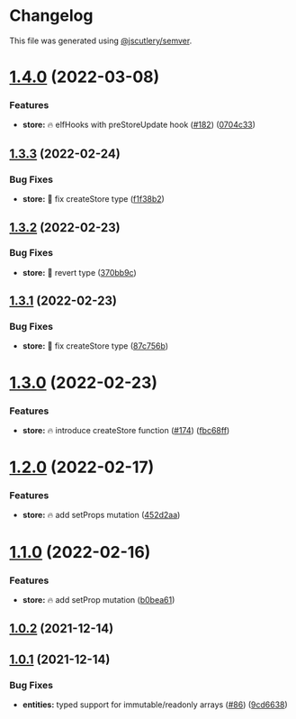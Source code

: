 # Changelog

This file was generated using [@jscutlery/semver](https://github.com/jscutlery/semver).

# [1.4.0](https://github.com/ngneat/elf/compare/store-1.3.3...store-1.4.0) (2022-03-08)


### Features

* **store:** 🔥 elfHooks with preStoreUpdate hook ([#182](https://github.com/ngneat/elf/issues/182)) ([0704c33](https://github.com/ngneat/elf/commit/0704c3399c58008fa33702276943832a54d5dd49))



## [1.3.3](https://github.com/ngneat/elf/compare/store-1.3.2...store-1.3.3) (2022-02-24)


### Bug Fixes

* **store:** 🐞 fix createStore type ([f1f38b2](https://github.com/ngneat/elf/commit/f1f38b26157ca237c1cb60f67ce055bab627fef7))



## [1.3.2](https://github.com/ngneat/elf/compare/store-1.3.1...store-1.3.2) (2022-02-23)


### Bug Fixes

* **store:** 🐞 revert type ([370bb9c](https://github.com/ngneat/elf/commit/370bb9cfb33b98dd88058469297e070ddaf2f83d))



## [1.3.1](https://github.com/ngneat/elf/compare/store-1.3.0...store-1.3.1) (2022-02-23)


### Bug Fixes

* **store:** 🐞 fix createStore type ([87c756b](https://github.com/ngneat/elf/commit/87c756b79c47cc0d225f3bc4633ae50a3363ef9e))



# [1.3.0](https://github.com/ngneat/elf/compare/store-1.2.0...store-1.3.0) (2022-02-23)


### Features

* **store:** 🔥 introduce createStore function ([#174](https://github.com/ngneat/elf/issues/174)) ([fbc68ff](https://github.com/ngneat/elf/commit/fbc68ff1dd91190486a74dea9637ce34a47fb9ea))



# [1.2.0](https://github.com/ngneat/elf/compare/store-1.1.0...store-1.2.0) (2022-02-17)


### Features

* **store:** 🔥 add setProps mutation ([452d2aa](https://github.com/ngneat/elf/commit/452d2aa56df7097aff4b387eee97702b0b1c4f24))



# [1.1.0](https://github.com/ngneat/elf/compare/store-1.0.2...store-1.1.0) (2022-02-16)


### Features

* **store:** 🔥 add setProp mutation ([b0bea61](https://github.com/ngneat/elf/commit/b0bea61e67e476559a58ce35018460f8bfac68fb))



## [1.0.2](https://github.com/ngneat/elf/compare/store-1.0.1...store-1.0.2) (2021-12-14)



## [1.0.1](https://github.com/ngneat/elf/compare/store-1.0.0...store-1.0.1) (2021-12-14)


### Bug Fixes

* **entities:** typed support for immutable/readonly arrays ([#86](https://github.com/ngneat/elf/issues/86)) ([9cd6638](https://github.com/ngneat/elf/commit/9cd66381b7b9562eda10c52cd63bc19017ec8bbb))
